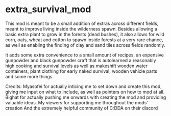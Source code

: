 # extra_survival_mod

This mod is meant to be a small addition of extras across different fields, meant to improve living inside the wilderness spawn.
Besides allowing a basic extra plant to grow in the forests (dead bushes), it also allows for wild corn, oats, wheat and cotton to spawn inside forests at a very rare chance, as well as enabling the finding of clay and sand tiles across fields randomly.

It adds some extra convenience to a small amount of recipes, an expensive gunpowder and black gunpowder craft that is autolearned a reasonably high cooking and survival levels as well as makeshift wooden water containers, plant clothing for early naked survival, wooden vehicle parts and some more things.

Credits:
Myasofei for actually inticing me to set down and create this mod, giving me input on what to include, as well as pointers on how to mod at all.
Bighat for actually pushing me onwards with creating the mod and providing valuable ideas.
My viewers for supporting me throughout the mods' creation
And the extremely helpful community of C:DDA on their discord
